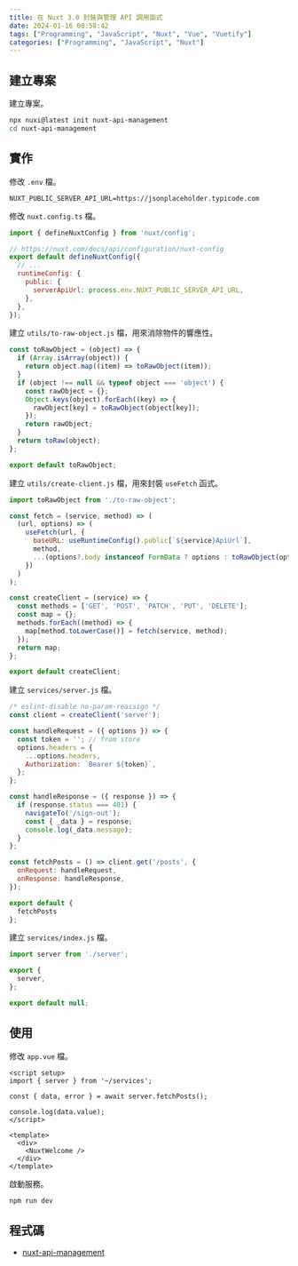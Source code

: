 ```yaml
---
title: 在 Nuxt 3.0 封裝與管理 API 調用函式
date: 2024-01-16 00:58:42
tags: ["Programming", "JavaScript", "Nuxt", "Vue", "Vuetify"]
categories: ["Programming", "JavaScript", "Nuxt"]
---
```


## 建立專案

建立專案。

```bash
npx nuxi@latest init nuxt-api-management
cd nuxt-api-management
```

## 實作

修改 `.env` 檔。

```env
NUXT_PUBLIC_SERVER_API_URL=https://jsonplaceholder.typicode.com
```

修改 `nuxt.config.ts` 檔。

```js
import { defineNuxtConfig } from 'nuxt/config';

// https://nuxt.com/docs/api/configuration/nuxt-config
export default defineNuxtConfig({
  // ...
  runtimeConfig: {
    public: {
      serverApiUrl: process.env.NUXT_PUBLIC_SERVER_API_URL,
    },
  },
});
```

建立 `utils/to-raw-object.js` 檔，用來消除物件的響應性。

```js
const toRawObject = (object) => {
  if (Array.isArray(object)) {
    return object.map((item) => toRawObject(item));
  }
  if (object !== null && typeof object === 'object') {
    const rawObject = {};
    Object.keys(object).forEach((key) => {
      rawObject[key] = toRawObject(object[key]);
    });
    return rawObject;
  }
  return toRaw(object);
};

export default toRawObject;
```

建立 `utils/create-client.js` 檔，用來封裝 `useFetch` 函式。

```js
import toRawObject from './to-raw-object';

const fetch = (service, method) => (
  (url, options) => (
    useFetch(url, {
      baseURL: useRuntimeConfig().public[`${service}ApiUrl`],
      method,
      ...(options?.body instanceof FormData ? options : toRawObject(options)), // prevent interdependence
    })
  )
);

const createClient = (service) => {
  const methods = ['GET', 'POST', 'PATCH', 'PUT', 'DELETE'];
  const map = {};
  methods.forEach((method) => {
    map[method.toLowerCase()] = fetch(service, method);
  });
  return map;
};

export default createClient;
```

建立 `services/server.js` 檔。

```js
/* eslint-disable no-param-reassign */
const client = createClient('server');

const handleRequest = ({ options }) => {
  const token = ''; // from store
  options.headers = {
    ...options.headers,
    Authorization: `Bearer ${token}`,
  };
};

const handleResponse = ({ response }) => {
  if (response.status === 401) {
    navigateTo('/sign-out');
    const { _data } = response;
    console.log(_data.message);
  }
};

const fetchPosts = () => client.get('/posts', {
  onRequest: handleRequest,
  onResponse: handleResponse,
});

export default {
  fetchPosts
};
```

建立 `services/index.js` 檔。

```js
import server from './server';

export {
  server,
};

export default null;
```

## 使用

修改 `app.vue` 檔。

```vue
<script setup>
import { server } from '~/services';

const { data, error } = await server.fetchPosts();

console.log(data.value);
</script>

<template>
  <div>
    <NuxtWelcome />
  </div>
</template>
```

啟動服務。

```bash
npm run dev
```

## 程式碼

- [nuxt-api-management](https://github.com/memochou1993/nuxt-api-management)
